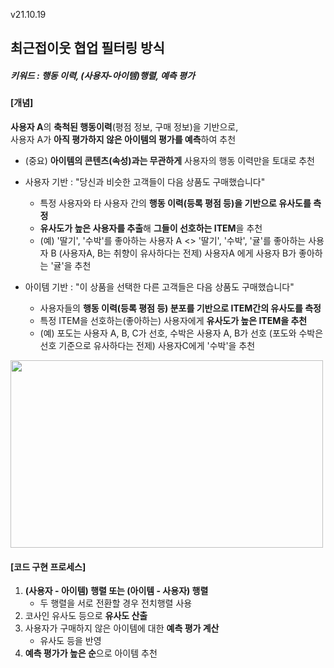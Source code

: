 v21.10.19

## 최근접이웃 협업 필터링 방식
##### 키워드 : 행동 이력, (사용자-아이템)행렬, 예측 평가


#### [개념]

**사용자 A**의 **축척된 행동이력**(평점 정보, 구매 정보)을 기반으로,
</br>사용자 A가 **아직 평가하지 않은 아이템의 평가를 예측**하여 추천 

  - (중요) **아이템의 콘텐츠(속성)과는 무관하게** 사용자의 행동 이력만을 토대로 추천 

- 사용자 기반 : "당신과 비슷한 고객들이 다음 상품도 구매했습니다"
  - 특정 사용자와 타 사용자 간의 **행동 이력(등록 평점 등)을 기반으로 유사도를 측정**
  - **유사도가 높은 사용자를 추출**해 **그들이 선호하는 ITEM**을 추천
  - (예) '딸기', '수박'를 좋아하는 사용자 A <> '딸기', '수박', '귤'를 좋아하는 사용자 B
          (사용자A, B는 취향이 유사하다는 전제) 사용자A 에게 사용자 B가 좋아하는 '귤'을 추천 

- 아이템 기반 : "이 상품을 선택한 다른 고객들은 다음 상품도 구매했습니다"
  - 사용자들의 **행동 이력(등록 평점 등) 분포를 기반으로 ITEM간의 유사도를 측정**
  - 특정 ITEM을 선호하는(좋아하는) 사용자에게 **유사도가 높은 ITEM을 추천**
  - (예) 포도는 사용자 A, B, C가 선호, 수박은 사용자 A, B가 선호
         (포도와 수박은 선호 기준으로 유사하다는 전제) 사용자C에게 '수박'을 추천
        
<img src="https://user-images.githubusercontent.com/75558808/137833209-c3754019-090a-4b62-bd31-94d40a3194cf.png"  width="500" height="300"/>




#### [코드 구현 프로세스]

1. **(사용자 - 아이템) 행렬 또는 (아이템 - 사용자) 행렬** 
   - 두 행렬을 서로 전환할 경우 전치행렬 사용
2. 코사인 유사도 등으로 **유사도 산출**
3. 사용자가 구매하지 않은 아이템에 대한 **예측 평가 계산**
   - 유사도 등을 반영
4. **예측 평가가 높은 순**으로 아이템 추천
